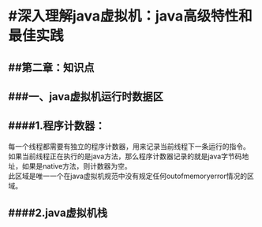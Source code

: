 #深入理解java虚拟机：java高级特性和最佳实践
===
##第二章：知识点
----
###一、java虚拟机运行时数据区 
-----
####1.程序计数器：
------
<p>每一个线程都需要有独立的程序计数器，用来记录当前线程下一条运行的指令。<br/>
如果当前线程正在执行的是java方法，那么程序计数器记录的就是java字节码地址，如果是native方法，则计数器为空。<br/>此区域是唯一一个在java虚拟机规范中没有规定任何outofmemoryerror情况的区域。  

####2.java虚拟机栈
--------

